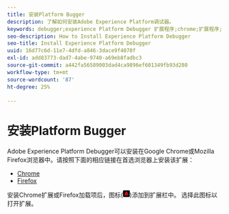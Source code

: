 ```yaml
---
title: 安装Platform Bugger
description: 了解如何安装Adobe Experience Platform调试器。
keywords: debugger;experience Platform Debugger 扩展程序;chrome;扩展程序;安装
seo-description: How to Install Experience Platform Debugger
seo-title: Install Experience Platform Debugger
uuid: 16d77c6d-11e7-4dfd-a846-3dace9f4070f
exl-id: add83773-dad7-4abe-9740-a69eb8fadbc3
source-git-commit: a442fa56589003dad4ca9896ef601349fb93d280
workflow-type: tm+mt
source-wordcount: '87'
ht-degree: 25%

---
```


# 安装Platform Bugger

Adobe Experience Platform Debugger可以安装在Google Chrome或Mozilla Firefox浏览器中。请按照下面的相应链接在首选浏览器上安装该扩展：

* [Chrome](https://chrome.google.com/webstore/detail/adobe-experience-cloud-de/ocdmogmohccmeicdhlhhgepeaijenapj)
* [Firefox](https://addons.mozilla.org/zh-CN/firefox/addon/adobe-experience-platform-dbg/)

安装Chrome扩展或Firefox加载项后，图标(![](assets/start-icon.jpg))添加到扩展栏中。 选择此图标以打开扩展。
